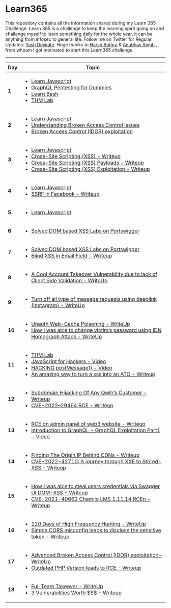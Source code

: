 # Learn365

This repository contains all the information shared during my Learn 365 Challenge. Learn 365 is a challenge to keep the learning spirit going on and challenge myself to learn something daily for the whole year, it can be anything from infosec to general life. Follow me on Twitter for Regular Updates: [Yash Devkate](https://twitter.com/rootxyash). Huge thanks to [Harsh Bothra](https://twitter.com/harshbothra_) & [Anubhav Singh](https://twitter.com/AnubhavSingh_)., from whoam I got motivated to start this Learn365 challenge.

-------
Day  | Topic
--- | ---
**1** | [<ul><li>Learn Javascript </li><li> GraphQL Pentesting for Dummies </li><li> Learn Bash </li><li> THM Lab </li></ul>](/days/day1.md)
**2** | [<ul><li>Learn Javascript </li><li> Understanding Broken Access Control issues </li><li> Broken Access Control (IDOR) exploitation </li></ul>](/days/day2.md)
**3** | [<ul><li>Learn Javascript </li><li> Cross-Site Scripting (XSS) - Writeup </li><li>Cross-Site Scripting (XSS) Payloads - Writeup</li> </li><li>Cross-Site Scripting (XSS) Exploitation - Writeup</li></ul>](/days/day3.md)
**4** | [<ul><li>Learn Javascript  </li><li> SSRF in Facebook - Writeup </li></ul>](/days/day4.md)
**5** | [<ul><li>Learn Javascript </li></ul>](/days/day5.md)
**6** | [<ul><li>Solved DOM based XSS Labs on Portswigger </li></ul>](/days/day6.md)
**7** | [<ul><li>Solved DOM based XSS Labs on Portswigger</li><li> Blind XSS in Email Field - Writeup</li></ul>](/days/day7.md)
**8** | [<ul><li>A Cool Account Takeover Vulnerability due to lack of Client Side Validation - WriteUp </li></ul>](/days/day8.md)
**9** | [<ul><li>Turn off all type of message requests using deeplink (Instagram) - WriteUp </li></ul>](/days/day9.md)
**10** | [<ul><li>Unauth Web-Cache Poisoning - WriteUp </li><li> How I was able to change victim’s password using IDN Homograph Attack - WriteUp</li></ul>](/days/day10.md)
**11** | [<ul><li>THM Lab </li><li>  JavaScript for Hackers - Video </li><li> HACKING postMessage() - Video </li><li> An amazing way to turn a xss into an ATO - Writeup </li></li></ul>](/days/day11.md)
**12** | [<ul><li> Subdomain Hijacking Of Any Qwilr’s Customer - Writeup</li><li> CVE-2022–29464 RCE - Writeup</li></ul>](/days/day12.md)
**13** | [<ul><li> RCE on admin panel of web3 website - Writeup </li><li> Introduction to GraphQL - GraphQL Exploitation Part1 - Video</li></ul>](/days/day13.md) 
**14** | [<ul><li>Finding The Origin IP Behind CDNs - Writeup</li><li> CVE-2022-42710: A journey through XXE to Stored-XSS  - Writeup</li></ul>](/days/day14.md) 
**15** | [<ul><li>How I was able to steal users credentials via Swagger UI DOM-XSS - Writeup</li><li> CVE-2021-40662 Chamilo LMS 1.11.14 RCEn  - Writeup</li></ul>](/days/day15.md) 
**16** | [<ul><li>120 Days of High Frequency Hunting - WriteUp </li><li> Simple CORS misconfig leads to disclose the sensitive token  - Writeup</li></ul>](/days/day16.md)
**17** | [<ul><li>Advanced Broken Access Control (IDOR) exploitation- WriteUp </li><li> Outdated PHP Version leads to RCE  - Writeup</li></ul>](/days/day17.md)
**18** | [<ul><li>Full Team Takeover - WriteUp </li><li> 3 Vulnerabilities Worth $$$ - Writeup</li></ul>](/days/day18.md)



